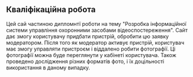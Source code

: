## Кваліфікаційна робота
Цей сай частиною дипломнтї роботи на тему "Розробка інформаційної системи управління охоронними засобами відеоспостереження".
Сайт дає змогу користувачу придбати пристрій, обробити цю заявку модератором.
Після того як модератор активує пристрій, користувач має змогу управляти пристроєм і віддалено робити фотографії.
Ці фотографії можна буде переглянути у кабінеті користувача.
Також проведено дослідження різних форматів фото, і їх доцільності використання в даному випадку.
